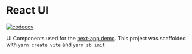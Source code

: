 # React UI

[![codecov](https://codecov.io/gh/psychobolt/vite-storybook-boilerplate/branch/main/graph/badge.svg?flag=react-ui)](https://codecov.io/gh/psychobolt/vite-storybook-boilerplate/tree/main/packages/react-ui)

UI Components used for the [next-app demo](https://github.com/psychobolt/vite-storybook-boilerplate/tree/main/apps/next-app). This project was scaffolded with `yarn create vite` and `yarn sb init`
